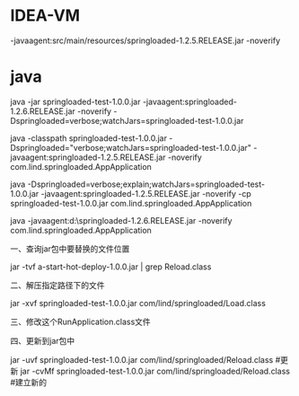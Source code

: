 # IDEA-VM
-javaagent:src/main/resources/springloaded-1.2.5.RELEASE.jar -noverify

# java
java -jar springloaded-test-1.0.0.jar -javaagent:springloaded-1.2.6.RELEASE.jar  -noverify  -Dspringloaded=verbose;watchJars=springloaded-test-1.0.0.jar


java -classpath springloaded-test-1.0.0.jar -Dspringloaded="verbose;watchJars=springloaded-test-1.0.0.jar" -javaagent:springloaded-1.2.5.RELEASE.jar -noverify com.lind.springloaded.AppApplication


java -Dspringloaded=verbose;explain;watchJars=springloaded-test-1.0.0.jar -javaagent:springloaded-1.2.5.RELEASE.jar -noverify -cp springloaded-test-1.0.0.jar com.lind.springloaded.AppApplication



java -javaagent:d:\springloaded-1.2.6.RELEASE.jar  -noverify    com.lind.springloaded.AppApplication


一、查询jar包中要替换的文件位置

jar  -tvf  a-start-hot-deploy-1.0.0.jar   |  grep  Reload.class

二、解压指定路径下的文件

jar -xvf springloaded-test-1.0.0.jar  com/lind/springloaded/Load.class

三、修改这个RunApplication.class文件

四、更新到jar包中

jar  -uvf  springloaded-test-1.0.0.jar   com/lind/springloaded/Reload.class #更新
jar  -cvMf  springloaded-test-1.0.0.jar   com/lind/springloaded/Reload.class  #建立新的
